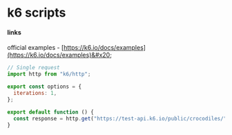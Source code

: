 # k6 scripts

#### links

official examples - [https://k6.io/docs/examples](https://k6.io/docs/examples)&#x20;

```javascript
// Single request
import http from "k6/http";

export const options = {
  iterations: 1,
};

export default function () {
  const response = http.get("https://test-api.k6.io/public/crocodiles/");
}
```
